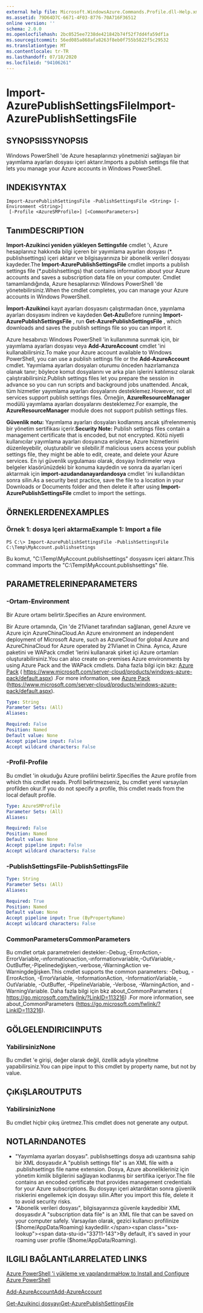 ```yaml
---
external help file: Microsoft.WindowsAzure.Commands.Profile.dll-Help.xml
ms.assetid: 79D64D7C-6671-4F03-8776-70A716F36512
online version: ''
schema: 2.0.0
ms.openlocfilehash: 2bc0525ee7238de421842b74f52f7dd4fa59df1a
ms.sourcegitcommit: 56ed085a868afa8263f8eb0f755b5822f5c29532
ms.translationtype: MT
ms.contentlocale: tr-TR
ms.lasthandoff: 07/18/2020
ms.locfileid: "94106261"
---
```

# <span data-ttu-id="33711-101">Import-AzurePublishSettingsFile</span><span class="sxs-lookup"><span data-stu-id="33711-101">Import-AzurePublishSettingsFile</span></span>

## <span data-ttu-id="33711-102">SYNOPSIS</span><span class="sxs-lookup"><span data-stu-id="33711-102">SYNOPSIS</span></span>
<span data-ttu-id="33711-103">Windows PowerShell 'de Azure hesaplarınızı yönetmenizi sağlayan bir yayımlama ayarları dosyası içeri aktarır.</span><span class="sxs-lookup"><span data-stu-id="33711-103">Imports a publish settings file that lets you manage your Azure accounts in Windows PowerShell.</span></span>

## <span data-ttu-id="33711-104">INDEKI</span><span class="sxs-lookup"><span data-stu-id="33711-104">SYNTAX</span></span>

```
Import-AzurePublishSettingsFile -PublishSettingsFile <String> [-Environment <String>]
 [-Profile <AzureSMProfile>] [<CommonParameters>]
```

## <span data-ttu-id="33711-105">Tanım</span><span class="sxs-lookup"><span data-stu-id="33711-105">DESCRIPTION</span></span>
<span data-ttu-id="33711-106">**Import-Azuikinci yeniden yükleyen Settingsfıle** cmdlet 'ı, Azure hesaplarınız hakkında bilgi içeren bir yayımlama ayarları dosyası (\*. publishsettings) içeri aktarır ve bilgisayarınıza bir abonelik verileri dosyası kaydeder.</span><span class="sxs-lookup"><span data-stu-id="33711-106">The **Import-AzurePublishSettingsFile** cmdlet imports a publish settings file (\*.publishsettings) that contains information about your Azure accounts and saves a subscription data file on your computer.</span></span>
<span data-ttu-id="33711-107">Cmdlet tamamlandığında, Azure hesaplarınızı Windows PowerShell 'de yönetebilirsiniz.</span><span class="sxs-lookup"><span data-stu-id="33711-107">When the cmdlet completes, you can manage your Azure accounts in Windows PowerShell.</span></span>

<span data-ttu-id="33711-108">**İmport-Azuikinci** kayıt ayarları dosyasını çalıştırmadan önce, yayınlama ayarları dosyasını indiren ve kaydeden **Get-Azu**</span><span class="sxs-lookup"><span data-stu-id="33711-108">Before running **Import-AzurePublishSettingsFile** , run **Get-AzurePublishSettingsFile** , which downloads and saves the publish settings file so you can import it.</span></span>

<span data-ttu-id="33711-109">Azure hesabınızı Windows PowerShell 'in kullanımına sunmak için, bir yayımlama ayarları dosyası veya **Add-AzureAccount** cmdlet 'ini kullanabilirsiniz.</span><span class="sxs-lookup"><span data-stu-id="33711-109">To make your Azure account available to Windows PowerShell, you can use a publish settings file or the **Add-AzureAccount** cmdlet.</span></span>
<span data-ttu-id="33711-110">Yayımlama ayarları dosyaları oturumu önceden hazırlamanıza olanak tanır; böylece komut dosyalarını ve arka plan işlerini katılımsız olarak çalıştırabilirsiniz.</span><span class="sxs-lookup"><span data-stu-id="33711-110">Publish settings files let you prepare the session in advance so you can run scripts and background jobs unattended.</span></span>
<span data-ttu-id="33711-111">Ancak, tüm hizmetler yayımlama ayarları dosyalarını desteklemez.</span><span class="sxs-lookup"><span data-stu-id="33711-111">However, not all services support publish settings files.</span></span>
<span data-ttu-id="33711-112">Örneğin, **AzureResourceManager** modülü yayımlama ayarları dosyalarını desteklemez.</span><span class="sxs-lookup"><span data-stu-id="33711-112">For example, the **AzureResourceManager** module does not support publish settings files.</span></span>

<span data-ttu-id="33711-113">**Güvenlik notu:** Yayımlama ayarları dosyaları kodlanmış ancak şifrelenmemiş bir yönetim sertifikası içerir.</span><span class="sxs-lookup"><span data-stu-id="33711-113">**Security Note:** Publish settings files contain a management certificate that is encoded, but not encrypted.</span></span>
<span data-ttu-id="33711-114">Kötü niyetli kullanıcılar yayımlama ayarları dosyanıza erişlerse, Azure hizmetlerini düzenleyebilir, oluşturabilir ve silebilir.</span><span class="sxs-lookup"><span data-stu-id="33711-114">If  malicious users access your publish settings file,  they might be able to edit, create, and delete your Azure services.</span></span>
<span data-ttu-id="33711-115">En iyi güvenlik uygulaması olarak, dosyayı Indirmeler veya belgeler klasörünüzdeki bir konuma kaydedin ve sonra da ayarları içeri aktarmak için **import-azudandanayardandosya** cmdlet 'ini kullandıktan sonra silin.</span><span class="sxs-lookup"><span data-stu-id="33711-115">As a security best practice, save the file to a location in your Downloads or Documents folder and then delete it after using **Import-AzurePublishSettingsFile** cmdlet to import the settings.</span></span>

## <span data-ttu-id="33711-116">ÖRNEKLERDEN</span><span class="sxs-lookup"><span data-stu-id="33711-116">EXAMPLES</span></span>

### <span data-ttu-id="33711-117">Örnek 1: dosya Içeri aktarma</span><span class="sxs-lookup"><span data-stu-id="33711-117">Example 1: Import a file</span></span>
```
PS C:\> Import-AzurePublishSettingsFile -PublishSettingsFile C:\Temp\MyAccount.publishsettings
```

<span data-ttu-id="33711-118">Bu komut, "C:\Temp\MyAccount.publishsettings" dosyasını içeri aktarır.</span><span class="sxs-lookup"><span data-stu-id="33711-118">This command imports the "C:\Temp\MyAccount.publishsettings" file.</span></span>

## <span data-ttu-id="33711-119">PARAMETRELERINE</span><span class="sxs-lookup"><span data-stu-id="33711-119">PARAMETERS</span></span>

### <span data-ttu-id="33711-120">-Ortam</span><span class="sxs-lookup"><span data-stu-id="33711-120">-Environment</span></span>
<span data-ttu-id="33711-121">Bir Azure ortamı belirtir.</span><span class="sxs-lookup"><span data-stu-id="33711-121">Specifies an Azure environment.</span></span>

<span data-ttu-id="33711-122">Bir Azure ortamında, Çin 'de 21Vianet tarafından sağlanan, genel Azure ve Azure için AzureChinaCloud.</span><span class="sxs-lookup"><span data-stu-id="33711-122">An Azure environment an independent deployment of Microsoft Azure, such as AzureCloud for global Azure and AzureChinaCloud for Azure operated by 21Vianet in China.</span></span>
<span data-ttu-id="33711-123">Ayrıca, Azure paketini ve WAPack cmdlet 'lerini kullanarak şirket içi Azure ortamları oluşturabilirsiniz.</span><span class="sxs-lookup"><span data-stu-id="33711-123">You can also create on-premises Azure environments by using Azure Pack and the WAPack cmdlets.</span></span>
<span data-ttu-id="33711-124">Daha fazla bilgi için bkz: [Azure Pack](https://www.microsoft.com/server-cloud/products/windows-azure-pack/default.aspx)  ( https://www.microsoft.com/server-cloud/products/windows-azure-pack/default.aspx) .</span><span class="sxs-lookup"><span data-stu-id="33711-124">For more information, see [Azure Pack](https://www.microsoft.com/server-cloud/products/windows-azure-pack/default.aspx)  (https://www.microsoft.com/server-cloud/products/windows-azure-pack/default.aspx).</span></span>

```yaml
Type: String
Parameter Sets: (All)
Aliases: 

Required: False
Position: Named
Default value: None
Accept pipeline input: False
Accept wildcard characters: False
```

### <span data-ttu-id="33711-125">-Profil</span><span class="sxs-lookup"><span data-stu-id="33711-125">-Profile</span></span>
<span data-ttu-id="33711-126">Bu cmdlet 'in okuduğu Azure profilini belirtir.</span><span class="sxs-lookup"><span data-stu-id="33711-126">Specifies the Azure profile from which this cmdlet reads.</span></span> <span data-ttu-id="33711-127">Profil belirtmezseniz, bu cmdlet yerel varsayılan profilden okur.</span><span class="sxs-lookup"><span data-stu-id="33711-127">If you do not specify a profile, this cmdlet reads from the local default profile.</span></span>

```yaml
Type: AzureSMProfile
Parameter Sets: (All)
Aliases: 

Required: False
Position: Named
Default value: None
Accept pipeline input: False
Accept wildcard characters: False
```

### <span data-ttu-id="33711-128">-PublishSettingsFile</span><span class="sxs-lookup"><span data-stu-id="33711-128">-PublishSettingsFile</span></span>
```yaml
Type: String
Parameter Sets: (All)
Aliases: 

Required: True
Position: Named
Default value: None
Accept pipeline input: True (ByPropertyName)
Accept wildcard characters: False
```

### <span data-ttu-id="33711-129">CommonParameters</span><span class="sxs-lookup"><span data-stu-id="33711-129">CommonParameters</span></span>
<span data-ttu-id="33711-130">Bu cmdlet ortak parametreleri destekler:-Debug,-ErrorAction,-ErrorVariable,-ınformationaction,-ınformationvariable,-OutVariable,-OutBuffer,-Pipelinedeğişken,-verbose,-WarningAction ve-Warningdeğişken.</span><span class="sxs-lookup"><span data-stu-id="33711-130">This cmdlet supports the common parameters: -Debug, -ErrorAction, -ErrorVariable, -InformationAction, -InformationVariable, -OutVariable, -OutBuffer, -PipelineVariable, -Verbose, -WarningAction, and -WarningVariable.</span></span> <span data-ttu-id="33711-131">Daha fazla bilgi için bkz about_CommonParameters ( https://go.microsoft.com/fwlink/?LinkID=113216) .</span><span class="sxs-lookup"><span data-stu-id="33711-131">For more information, see about_CommonParameters (https://go.microsoft.com/fwlink/?LinkID=113216).</span></span>

## <span data-ttu-id="33711-132">GÖLGELENDIRICI</span><span class="sxs-lookup"><span data-stu-id="33711-132">INPUTS</span></span>

### <span data-ttu-id="33711-133">Yabilirsiniz</span><span class="sxs-lookup"><span data-stu-id="33711-133">None</span></span>
<span data-ttu-id="33711-134">Bu cmdlet 'e girişi, değer olarak değil, özellik adıyla yöneltme yapabilirsiniz.</span><span class="sxs-lookup"><span data-stu-id="33711-134">You can pipe input to this cmdlet by property name, but not by value.</span></span>

## <span data-ttu-id="33711-135">ÇıKıŞLAR</span><span class="sxs-lookup"><span data-stu-id="33711-135">OUTPUTS</span></span>

### <span data-ttu-id="33711-136">Yabilirsiniz</span><span class="sxs-lookup"><span data-stu-id="33711-136">None</span></span>
<span data-ttu-id="33711-137">Bu cmdlet hiçbir çıkış üretmez.</span><span class="sxs-lookup"><span data-stu-id="33711-137">This cmdlet does not generate any output.</span></span>

## <span data-ttu-id="33711-138">NOTLARıNDA</span><span class="sxs-lookup"><span data-stu-id="33711-138">NOTES</span></span>
* <span data-ttu-id="33711-139">"Yayımlama ayarları dosyası". publishsettings dosya adı uzantısına sahip bir XML dosyasıdır.</span><span class="sxs-lookup"><span data-stu-id="33711-139">A "publish settings file" is an XML file with a .publishsettings file name extension.</span></span> <span data-ttu-id="33711-140">Dosya, Azure abonelikleriniz için yönetim kimlik bilgilerini sağlayan kodlanmış bir sertifika içeriyor.</span><span class="sxs-lookup"><span data-stu-id="33711-140">The file contains an encoded certificate that provides management credentials for your Azure subscriptions.</span></span> <span data-ttu-id="33711-141">Bu dosyayı içeri aktardıktan sonra güvenlik risklerini engellemek için dosyayı silin.</span><span class="sxs-lookup"><span data-stu-id="33711-141">After you import this file, delete it to avoid security risks.</span></span>
* <span data-ttu-id="33711-142">"Abonelik verileri dosyası", bilgisayarınıza güvenle kaydedibir XML dosyasıdır.</span><span class="sxs-lookup"><span data-stu-id="33711-142">A "subscription data file" is an XML file that can be saved on your computer safely.</span></span> <span data-ttu-id="33711-143">Varsayılan olarak, gezici kullanıcı profilinize ($home/AppData/Roaming) kaydedilir.</span><span class="sxs-lookup"><span data-stu-id="33711-143">By default, it's saved in your roaming user profile ($home/AppData/Roaming).</span></span>

## <span data-ttu-id="33711-144">ILGILI BAĞLANTıLAR</span><span class="sxs-lookup"><span data-stu-id="33711-144">RELATED LINKS</span></span>

[<span data-ttu-id="33711-145">Azure PowerShell 'i yükleme ve yapılandırma</span><span class="sxs-lookup"><span data-stu-id="33711-145">How to Install and Configure Azure PowerShell</span></span>](https://azure.microsoft.com/documentation/articles/install-configure-powershell/)

[<span data-ttu-id="33711-146">Add-AzureAccount</span><span class="sxs-lookup"><span data-stu-id="33711-146">Add-AzureAccount</span></span>](./Add-AzureAccount.md)

[<span data-ttu-id="33711-147">Get-Azuikinci dosyayı</span><span class="sxs-lookup"><span data-stu-id="33711-147">Get-AzurePublishSettingsFile</span></span>](./Get-AzurePublishSettingsFile.md)


